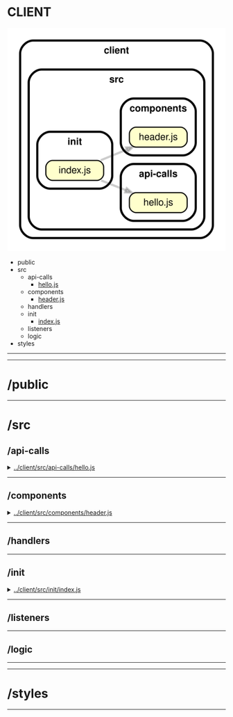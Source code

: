 <!-- BEGIN title -->

# CLIENT

<!-- END title -->

<!-- BEGIN TREE -->

![dependency graph](./client.svg)

<!-- END TREE -->

<!-- BEGIN TOC -->

- public
- src
  - api-calls
    - [hello.js](#clientsrcapi-callshellojs)
  - components
    - [header.js](#clientsrccomponentsheaderjs)
  - handlers
  - init
    - [index.js](#clientsrcinitindexjs)
  - listeners
  - logic
- styles

---

<!-- END TOC -->

---

<!-- BEGIN DOCS -->

# /public

---

# /src

## /api-calls

<details><summary><a href="../../client/src/api-calls/hello.js" id="clientsrcapi-callshellojs">../client/src/api-calls/hello.js</a></summary>

<a name="hello"></a>

## hello ⇒ <code>Promise.&lt;string&gt;</code>

Fetches text from the /api/hello route.

**Returns**: <code>Promise.&lt;string&gt;</code> - - A promise resolving to the /api/hello text.  
**Throws**:

- <code>Error</code> HTTP error! Status: {number}.

</details>

---

## /components

<details><summary><a href="../../client/src/components/header.js" id="clientsrccomponentsheaderjs">../client/src/components/header.js</a></summary>

<a name="header"></a>

## header ⇒ <code>HTMLHeadingElement</code>

Renders some text into a header with class "fancy".

**Returns**: <code>HTMLHeadingElement</code> - A header containing the text.

| Param  | Type                | Default                               | Description         |
| ------ | ------------------- | ------------------------------------- | ------------------- |
| [text] | <code>string</code> | <code>&quot;&#x27;&#x27;&quot;</code> | The text to render. |

</details>

---

## /handlers

---

## /init

<details><summary><a href="../../client/src/init/index.js" id="clientsrcinitindexjs">../client/src/init/index.js</a></summary>

</details>

---

## /listeners

---

## /logic

---

---

# /styles

---

<!-- END DOCS -->
